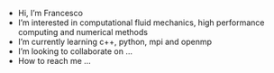 -  Hi, I’m Francesco
-  I’m interested in computational fluid mechanics, high performance computing and numerical methods
-  I’m currently learning c++, python, mpi and openmp
-  I’m looking to collaborate on ...
-  How to reach me ...

<!---
francescofico/francescofico is a ✨ special ✨ repository because its `README.md` (this file) appears on your GitHub profile.
You can click the Preview link to take a look at your changes.
--->

